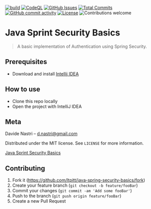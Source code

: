 [![build](https://github.com/ltpitt/java-spring-security-basics/workflows/build/badge.svg)](https://github.com/ltpitt/java-spring-security-basics/actions)
[![CodeQL](https://github.com/ltpitt/java-spring-security-basics/workflows/CodeQL/badge.svg)](https://github.com/ltpitt/java-spring-security-basics/actions?query=workflow%3ACodeQL)
[![GitHub Issues](https://img.shields.io/github/issues-raw/ltpitt/java-spring-security-basics)](https://github.com/ltpitt/java-spring-security-basics/issues)
[![Total Commits](https://img.shields.io/github/last-commit/ltpitt/java-spring-security-basics)](https://github.com/ltpitt/java-spring-security-basics/commits)
[![GitHub commit activity](https://img.shields.io/github/commit-activity/4w/ltpitt/java-spring-security-basics?foo=bar)](https://github.com/ltpitt/java-spring-security-basics/commits)
[![License](https://img.shields.io/badge/license-MIT-blue.svg)](https://github.com/ltpitt/java-spring-security-basics/blob/master/LICENSE)
![Contributions welcome](https://img.shields.io/badge/contributions-welcome-orange.svg)

# Java Sprint Security Basics
> A basic implementation of Authentication using Spring Security.

## Prerequisites

- Download and install [Intellij IDEA](https://www.jetbrains.com/idea/download)

## How to use

- Clone this repo locally
- Open the project with IntelliJ IDEA

## Meta

Davide Nastri – d.nastri@gmail.com

Distributed under the MIT license. See ``LICENSE`` for more information.

[Java Sprint Security Basics](https://github.com/ltpitt/java-spring-security-basics)

## Contributing

1. Fork it (<https://github.com/ltpitt/java-spring-security-basics/fork>)
2. Create your feature branch (`git checkout -b feature/fooBar`)
3. Commit your changes (`git commit -am 'Add some fooBar'`)
4. Push to the branch (`git push origin feature/fooBar`)
5. Create a new Pull Request

